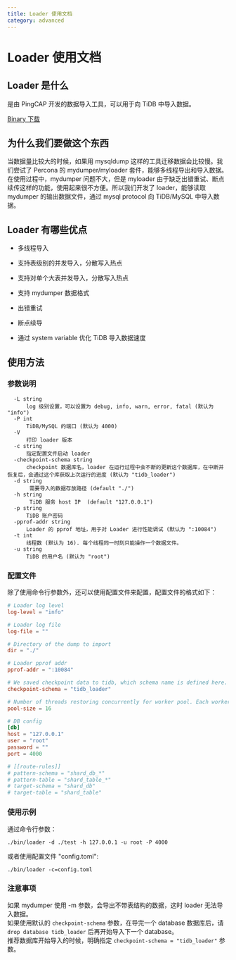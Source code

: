 ```yaml
---
title: Loader 使用文档
category: advanced
---
```


# Loader 使用文档

## Loader 是什么

是由 PingCAP 开发的数据导入工具，可以用于向 TiDB 中导入数据。

[Binary 下载](http://download.pingcap.org/tidb-enterprise-tools-latest-linux-amd64.tar.gz)

## 为什么我们要做这个东西

当数据量比较大的时候，如果用 mysqldump 这样的工具迁移数据会比较慢。我们尝试了 Percona 的 mydumper/myloader 套件，能够多线程导出和导入数据。在使用过程中，mydumper 问题不大，但是 myloader 由于缺乏出错重试、断点续传这样的功能，使用起来很不方便。所以我们开发了 loader，能够读取 mydumper 的输出数据文件，通过 mysql protocol 向 TiDB/MySQL 中导入数据。

## Loader 有哪些优点

* 多线程导入

* 支持表级别的并发导入，分散写入热点

* 支持对单个大表并发导入，分散写入热点

* 支持 mydumper 数据格式

* 出错重试

* 断点续导

* 通过 system variable 优化 TiDB 导入数据速度

## 使用方法

### 参数说明

```
  -L string
      log 级别设置，可以设置为 debug, info, warn, error, fatal (默认为 "info")
  -P int
      TiDB/MySQL 的端口 (默认为 4000)
  -V
      打印 loader 版本
  -c string
      指定配置文件启动 loader 
  -checkpoint-schema string
      checkpoint 数据库名，loader 在运行过程中会不断的更新这个数据库，在中断并恢复后，会通过这个库获取上次运行的进度 (默认为 "tidb_loader")
  -d string
       需要导入的数据存放路径 (default "./")
  -h string
       TiDB 服务 host IP  (default "127.0.0.1")
  -p string
      TiDB 账户密码
  -pprof-addr string
      Loader 的 pprof 地址，用于对 Loader 进行性能调试 (默认为 ":10084")
  -t int
      线程数 (默认为 16). 每个线程同一时刻只能操作一个数据文件。
  -u string
      TiDB 的用户名 (默认为 "root")
```

### 配置文件

除了使用命令行参数外，还可以使用配置文件来配置，配置文件的格式如下：

```toml
# Loader log level
log-level = "info"

# Loader log file
log-file = ""

# Directory of the dump to import
dir = "./"

# Loader pprof addr
pprof-addr = ":10084"

# We saved checkpoint data to tidb, which schema name is defined here.
checkpoint-schema = "tidb_loader"

# Number of threads restoring concurrently for worker pool. Each worker restore one file at a time, increase this as TiKV nodes increase
pool-size = 16

# DB config
[db]
host = "127.0.0.1"
user = "root"
password = ""
port = 4000

# [[route-rules]]
# pattern-schema = "shard_db_*"
# pattern-table = "shard_table_*"
# target-schema = "shard_db"
# target-table = "shard_table"
```

### 使用示例

通过命令行参数：

    ./bin/loader -d ./test -h 127.0.0.1 -u root -P 4000

或者使用配置文件 "config.toml":

    ./bin/loader -c=config.toml

### 注意事项

如果 mydumper 使用 -m 参数，会导出不带表结构的数据，这时 loader 无法导入数据。  
如果使用默认的 `checkpoint-schema` 参数，在导完一个 database 数据库后，请 `drop database tidb_loader` 后再开始导入下一个 database。  
推荐数据库开始导入的时候，明确指定 `checkpoint-schema = "tidb_loader"` 参数。


